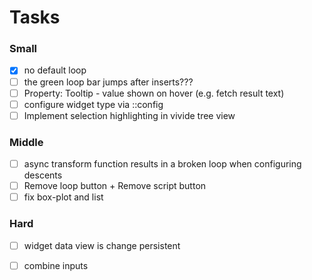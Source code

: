 <script>
import { openBrowser, openComponent } from "doc/PX2018/project_2/utils.js"
</script>
<link rel="stylesheet" type="text/css" href="doc/PX2018/project_2/utils.css">

# Tasks

### Small
- [x] no default loop
- [ ] the green loop bar jumps after inserts???
- [ ] Property: Tooltip - value shown on hover (e.g. fetch result text)
- [ ] configure widget type via ::config
- [ ] Implement selection highlighting in vivide tree view

### Middle
- [ ] async transform function results in a broken loop when configuring descents
- [ ] Remove loop button + Remove script button
- [ ] fix box-plot and list

### Hard
- [ ] widget data view is change persistent
- [ ] combine inputs

